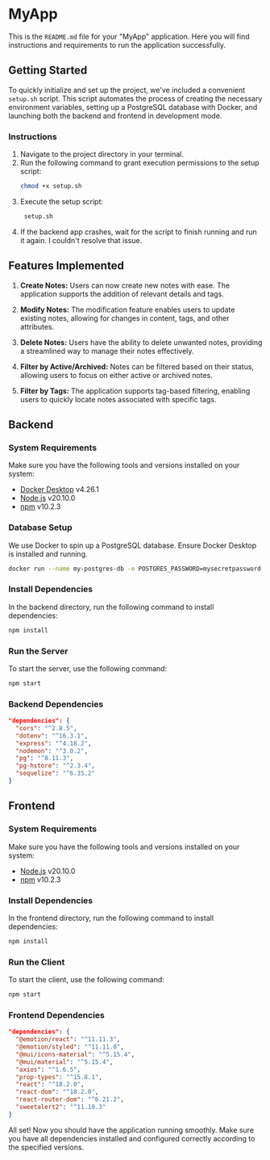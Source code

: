 # MyApp

This is the `README.md` file for your "MyApp" application. Here you will find instructions and requirements to run the application successfully.

## Getting Started

To quickly initialize and set up the project, we've included a convenient `setup.sh` script. This script automates the process of creating the necessary environment variables, setting up a PostgreSQL database with Docker, and launching both the backend and frontend in development mode.

### Instructions

1. Navigate to the project directory in your terminal.
2. Run the following command to grant execution permissions to the setup script:
    ```bash
    chmod +x setup.sh
    ```
3. Execute the setup script:
    ```bash
     setup.sh
    ```
4. If the backend app crashes, wait for the script to finish running and run it again. I couldn't resolve that issue.

## Features Implemented

1. **Create Notes:** Users can now create new notes with ease. The application supports the addition of relevant details and tags.

2. **Modify Notes:** The modification feature enables users to update existing notes, allowing for changes in content, tags, and other attributes.

3. **Delete Notes:** Users have the ability to delete unwanted notes, providing a streamlined way to manage their notes effectively.

4. **Filter by Active/Archived:** Notes can be filtered based on their status, allowing users to focus on either active or archived notes.

5. **Filter by Tags:** The application supports tag-based filtering, enabling users to quickly locate notes associated with specific tags.

## Backend

### System Requirements

Make sure you have the following tools and versions installed on your system:

-   [Docker Desktop](https://www.docker.com/products/docker-desktop) v4.26.1
-   [Node.js](https://nodejs.org/) v20.10.0
-   [npm](https://www.npmjs.com/) v10.2.3

### Database Setup

We use Docker to spin up a PostgreSQL database. Ensure Docker Desktop is installed and running.

```bash
docker run --name my-postgres-db -e POSTGRES_PASSWORD=mysecretpassword -p 5432:5432 -d postgres:16
```

### Install Dependencies

In the backend directory, run the following command to install dependencies:

```bash
npm install
```

### Run the Server

To start the server, use the following command:

```bash
npm start
```

### Backend Dependencies

```json
"dependencies": {
  "cors": "^2.8.5",
  "dotenv": "^16.3.1",
  "express": "^4.18.2",
  "nodemon": "^3.0.2",
  "pg": "^8.11.3",
  "pg-hstore": "^2.3.4",
  "sequelize": "^6.35.2"
}
```

## Frontend

### System Requirements

Make sure you have the following tools and versions installed on your system:

-   [Node.js](https://nodejs.org/) v20.10.0
-   [npm](https://www.npmjs.com/) v10.2.3

### Install Dependencies

In the frontend directory, run the following command to install dependencies:

```bash
npm install
```

### Run the Client

To start the client, use the following command:

```bash
npm start
```

### Frontend Dependencies

```json
"dependencies": {
  "@emotion/react": "^11.11.3",
  "@emotion/styled": "^11.11.0",
  "@mui/icons-material": "^5.15.4",
  "@mui/material": "^5.15.4",
  "axios": "^1.6.5",
  "prop-types": "^15.8.1",
  "react": "^18.2.0",
  "react-dom": "^18.2.0",
  "react-router-dom": "^6.21.2",
  "sweetalert2": "^11.10.3"
}
```

All set! Now you should have the application running smoothly. Make sure you have all dependencies installed and configured correctly according to the specified versions.
